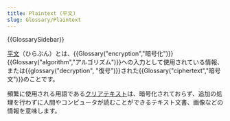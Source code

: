 ```yaml
---
title: Plaintext (平文)
slug: Glossary/Plaintext
---
```


{{GlossarySidebar}}

[平文](https://ja.wikipedia.org/wiki/平文)（ひらぶん）とは、{{Glossary("encryption","暗号化")}} {{Glossary("algorithm","アルゴリズム")}}への入力として使用されている情報、または{{glossary("decryption", "復号")}}された{{Glossary("ciphertext","暗号文")}}のことです。

頻繁に使用される用語である[クリアテキスト](https://ja.wikipedia.org/wiki/クリアテキスト)は、暗号化されておらず、追加の処理を行わずに人間やコンピュータが読むことができるテキスト文書、画像などの情報を意味します。
